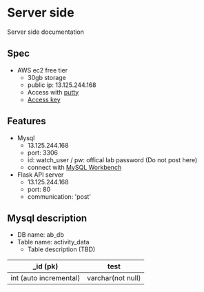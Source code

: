 # Server side
Server side documentation

## Spec
- AWS ec2 free tier
    - 30gb storage
    - public ip: 13.125.244.168
    - Access with [putty](https://www.puttygen.com/download-putty)
    - [Access key](https://drive.google.com/drive/folders/1Zve1Th82OmGuSycDF1C17D3cwQ6-ETcQ?usp=sharing)
## Features
- Mysql
    - 13.125.244.168
    - port: 3306
    - id: watch_user / pw: offical lab password (Do not post here)
    - connect with [MySQL Workbench](https://dev.mysql.com/downloads/workbench/)
- Flask API server
    - 13.125.244.168
    - port: 80
    - communication: 'post'

## Mysql description
- DB name: ab_db
- Table name: activity_data
    - Table description (TBD)

| _id (pk) | test |
|------------|------------|
| int (auto incremental) | varchar(not null) |
